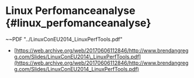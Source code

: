 # Linux Perfomanceanalyse {#linux_perfomanceanalyse}

~~PDF "../LinuxConEU2014_LinuxPerfTools.pdf"

* [https://web.archive.org/web/20170606112846/http://www.brendangregg.com/Slides/LinuxConEU2014\_LinuxPerfTools.pdf](https://web.archive.org/web/20170606112846/http://www.brendangregg.com/Slides/LinuxConEU2014_LinuxPerfTools.pdf)



